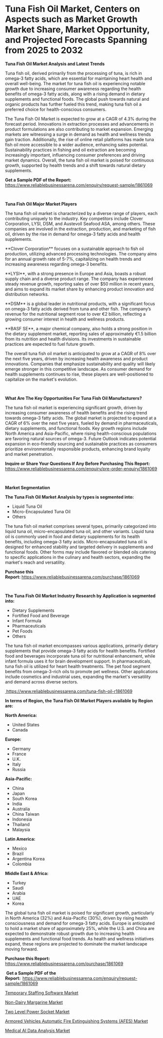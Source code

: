 <p><h1>Tuna Fish Oil Market, Centers on Aspects such as Market Growth Market Share, Market Opportunity, and Projected Forecasts Spanning from 2025 to 2032</h1></p><p><strong>Tuna Fish Oil Market Analysis and Latest Trends</strong></p>
<p><p>Tuna fish oil, derived primarily from the processing of tuna, is rich in omega-3 fatty acids, which are essential for maintaining heart health and overall well-being. The market for tuna fish oil is experiencing notable growth due to increasing consumer awareness regarding the health benefits of omega-3 fatty acids, along with a rising demand in dietary supplements and functional foods. The global push towards natural and organic products has further fueled this trend, making tuna fish oil a preferred choice for health-conscious consumers.</p><p>The Tuna Fish Oil Market is expected to grow at a CAGR of 4.3% during the forecast period. Innovations in extraction processes and advancements in product formulations are also contributing to market expansion. Emerging markets are witnessing a surge in demand as health and wellness trends gain traction. Additionally, the rise of online retail platforms has made tuna fish oil more accessible to a wider audience, enhancing sales potential. Sustainability practices in fishing and oil extraction are becoming increasingly important, influencing consumer preferences and driving market dynamics. Overall, the tuna fish oil market is poised for continuous growth, supported by health trends and a shift towards natural dietary supplements.</p></p>
<p><strong>Get a Sample PDF of the Report:&nbsp;</strong> <a href="https://www.reliablebusinessarena.com/enquiry/request-sample/1861069?utm_campaign=2264&utm_medium=2&utm_source=Github&utm_content=ia&utm_term=31012025&utm_id=tuna-fish-oil">https://www.reliablebusinessarena.com/enquiry/request-sample/1861069</a></p>
<p>&nbsp;</p>
<p><strong>Tuna Fish Oil Major Market Players</strong></p>
<p><p>The tuna fish oil market is characterized by a diverse range of players, each contributing uniquely to the industry. Key competitors include Clover Corporation, LYSI, DSM, and Austevoll Seafood ASA, among others. These companies are involved in the extraction, production, and marketing of fish oil, driven by the rise in demand for omega-3 fatty acids and health supplements.</p><p>**Clover Corporation** focuses on a sustainable approach to fish oil production, utilizing advanced processing technologies. The company aims for an annual growth rate of 5-7%, capitalizing on health trends and increasing awareness regarding omega-3 benefits.</p><p>**LYSI**, with a strong presence in Europe and Asia, boasts a robust supply chain and a diverse product range. The company has experienced steady revenue growth, reporting sales of over $50 million in recent years, and aims to expand its market share by enhancing product innovation and distribution networks.</p><p>**DSM** is a global leader in nutritional products, with a significant focus on omega-3 fatty acids derived from tuna and other fish. The company’s revenue for the nutritional segment rose to over €2 billion, reflecting a growing consumer interest in health and wellness products.</p><p>**BASF SE**, a major chemical company, also holds a strong position in the dietary supplement market, reporting sales of approximately €1.5 billion from its nutrition and health divisions. Its investments in sustainable practices are expected to fuel future growth.</p><p>The overall tuna fish oil market is anticipated to grow at a CAGR of 8% over the next five years, driven by increasing health awareness and product innovations. Companies that emphasize sustainability and quality will likely emerge stronger in this competitive landscape. As consumer demand for health supplements continues to rise, these players are well-positioned to capitalize on the market's evolution.</p></p>
<p>&nbsp;</p>
<p><strong>What Are The Key Opportunities For Tuna Fish Oil Manufacturers?</strong></p>
<p><p>The tuna fish oil market is experiencing significant growth, driven by increasing consumer awareness of health benefits and the rising trend towards omega-3 fatty acids. The global market is projected to expand at a CAGR of 6% over the next five years, fueled by demand in pharmaceuticals, dietary supplements, and functional foods. Key growth regions include North America and Asia-Pacific, where rising health-conscious populations are favoring natural sources of omega-3. Future Outlook indicates potential expansion in eco-friendly sourcing and sustainable practices as consumers prioritize environmentally responsible products, enhancing brand loyalty and market penetration.</p></p>
<p><strong>Inquire or Share Your Questions If Any Before Purchasing This Report:</strong> <a href="https://www.reliablebusinessarena.com/enquiry/pre-order-enquiry/1861069?utm_campaign=2264&utm_medium=2&utm_source=Github&utm_content=ia&utm_term=31012025&utm_id=tuna-fish-oil">https://www.reliablebusinessarena.com/enquiry/pre-order-enquiry/1861069</a></p>
<p>&nbsp;</p>
<p><strong>Market Segmentation</strong></p>
<p><strong>The Tuna Fish Oil Market Analysis by types is segmented into:</strong></p>
<p><ul><li>Liquid Tuna Oil</li><li>Micro-Encapsulated Tuna Oil</li><li>Others</li></ul></p>
<p><p>The tuna fish oil market comprises several types, primarily categorized into liquid tuna oil, micro-encapsulated tuna oil, and other variants. Liquid tuna oil is commonly used in food and dietary supplements for its health benefits, including omega-3 fatty acids. Micro-encapsulated tuna oil is designed for enhanced stability and targeted delivery in supplements and functional foods. Other forms may include flavored or blended oils catering to specific applications in the culinary and health sectors, expanding the market's reach and versatility.</p></p>
<p><strong>Purchase this Report:&nbsp;</strong><a href="https://www.reliablebusinessarena.com/purchase/1861069?utm_campaign=2264&utm_medium=2&utm_source=Github&utm_content=ia&utm_term=31012025&utm_id=tuna-fish-oil">https://www.reliablebusinessarena.com/purchase/1861069</a></p>
<p>&nbsp;</p>
<p><strong>The Tuna Fish Oil Market Industry Research by Application is segmented into:</strong></p>
<p><ul><li>Dietary Supplements</li><li>Fortified Food and Beverage</li><li>Infant Formula</li><li>Pharmaceuticals</li><li>Pet Foods</li><li>Others</li></ul></p>
<p><p>The tuna fish oil market encompasses various applications, primarily dietary supplements that provide omega-3 fatty acids for health benefits. Fortified food and beverages incorporate tuna oil for nutritional enhancement, while infant formula uses it for brain development support. In pharmaceuticals, tuna fish oil is utilized for heart health treatments. The pet food segment benefits from omega-3-rich oils to promote pet wellness. Other applications include cosmetics and industrial uses, expanding the market's versatility and demand across diverse sectors.</p></p>
<p><a href="https://www.reliablebusinessarena.com/tuna-fish-oil-r1861069?utm_campaign=2264&utm_medium=2&utm_source=Github&utm_content=ia&utm_term=31012025&utm_id=tuna-fish-oil">&nbsp;https://www.reliablebusinessarena.com/tuna-fish-oil-r1861069</a></p>
<p><strong>In terms of Region, the Tuna Fish Oil Market Players available by Region are:</strong></p>
<p>
    <p> <strong> North America: </strong>
        <ul>
            <li>United States</li>
            <li>Canada</li>
        </ul>
        </p> 
    <p> <strong> Europe: </strong>
        <ul>
            <li>Germany</li>
            <li>France</li>
            <li>U.K.</li>
            <li>Italy</li>
            <li>Russia</li>
        </ul>
        </p> 
    <p> <strong> Asia-Pacific: </strong>
        <ul>
            <li>China</li>
            <li>Japan</li>
            <li>South Korea</li>
            <li>India</li>
            <li>Australia</li>
            <li>China Taiwan</li>
            <li>Indonesia</li>
            <li>Thailand</li>
            <li>Malaysia</li>
        </ul>
        </p> 
    <p> <strong> Latin America: </strong>
        <ul>
            <li>Mexico</li>
            <li>Brazil</li>
            <li>Argentina Korea</li>
            <li>Colombia</li>
        </ul>
        </p> 
    <p> <strong> Middle East & Africa: </strong>
        <ul>
            <li>Turkey</li>
            <li>Saudi</li>
            <li>Arabia</li>
            <li>UAE</li>
            <li>Korea</li>
        </ul>
    </p>
    </p>
<p><p>The global tuna fish oil market is poised for significant growth, particularly in North America (32%) and Asia-Pacific (30%), driven by rising health consciousness and demand for omega-3 fatty acids. Europe is anticipated to hold a market share of approximately 25%, while the U.S. and China are expected to demonstrate robust growth due to increasing health supplements and functional food trends. As health and wellness initiatives expand, these regions are projected to dominate the market landscape moving forward.</p></p>
<p><strong>Purchase this Report: </strong><a href="https://www.reliablebusinessarena.com/purchase/1861069?utm_campaign=2264&utm_medium=2&utm_source=Github&utm_content=ia&utm_term=31012025&utm_id=tuna-fish-oil">https://www.reliablebusinessarena.com/purchase/1861069</a></p>
<p>&nbsp;<strong>Get a Sample PDF of the Report:&nbsp;&nbsp;</strong><a href="https://www.reliablebusinessarena.com/enquiry/request-sample/1861069?utm_campaign=2264&utm_medium=2&utm_source=Github&utm_content=ia&utm_term=31012025&utm_id=tuna-fish-oil">https://www.reliablebusinessarena.com/enquiry/request-sample/1861069</a></p>
<p><strong></strong></p>
<p><p><a href="https://www.linkedin.com/pulse/temporary-staffing-software-market-pulse-91-expansion-wrtce?utm_campaign=2264&utm_medium=2&utm_source=Github&utm_content=ia&utm_term=31012025&utm_id=tuna-fish-oil">Temporary Staffing Software Market</a></p><p><a href="https://www.linkedin.com/pulse/study-extensively-examines-non-dairy-margarinemarket-9pyaf?utm_campaign=2264&utm_medium=2&utm_source=Github&utm_content=ia&utm_term=31012025&utm_id=tuna-fish-oil">Non-Dairy Margarine Market</a></p><p><a href="https://www.linkedin.com/pulse/revenue-analysis-two-level-power-socket-market-projected-62-cagr-tjepc?utm_campaign=2264&utm_medium=2&utm_source=Github&utm_content=ia&utm_term=31012025&utm_id=tuna-fish-oil">Two Level Power Socket Market</a></p><p><a href="https://www.linkedin.com/pulse/in-depth-armored-vehicles-automatic-fire-extinguishing-rj0mf?utm_campaign=2264&utm_medium=2&utm_source=Github&utm_content=ia&utm_term=31012025&utm_id=tuna-fish-oil">Armored Vehicles Automatic Fire Extinguishing Systems (AFES) Market</a></p><p><a href="https://www.linkedin.com/pulse/emerging-medical-ai-data-analysis-market-opportunities-investors-ariuc?utm_campaign=2264&utm_medium=2&utm_source=Github&utm_content=ia&utm_term=31012025&utm_id=tuna-fish-oil">Medical AI Data Analysis Market</a></p></p>